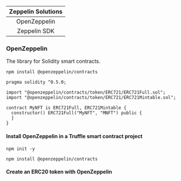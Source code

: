 | Zeppelin Solutions | 
| :-------: | 
| OpenZeppelin | 
| Zeppelin SDK |  

### OpenZeppelin
The library for Solidity smart contracts.

``` npm install @openzeppelin/contracts ```

```
pragma solidity ^0.5.0;
 
import "@openzeppelin/contracts/token/ERC721/ERC721Full.sol";
import "@openzeppelin/contracts/token/ERC721/ERC721Mintable.sol";
 
contract MyNFT is ERC721Full, ERC721Mintable {
  constructor() ERC721Full("MyNFT", "MNFT") public {
  }
}

```
#### Install OpenZeppelin in a Truffle smart contract project

``` npm init -y ```

``` npm install @openzeppelin/contracts ```

#### Create an ERC20 token with OpenZeppelin
